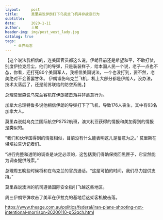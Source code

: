 ```yaml
---
layout:     post
title:      莫里森说伊朗打下乌克兰飞机并非故意行为
subtitle:   
date:       2020-1-11
author:     土猪
header-img: img/post_west_lady.jpg
catalog: true
tags:
    - 业界动态
---
```



【这个说法我相信的，连美国官员都这么说，伊朗目前还是希望和平，不敢打仗，别度伊拉克后尘，他们的导弹，只是装装样子，给本国人民一个说，老子一点也不怂，你看，还打死80个美国军人，我相信美国说法，一个也没打到，要不然，老美绝对不会善罢甘休。 伊朗误伤乌克兰飞机，机上大部分都是伊朗人，没办法，技术太落后了，还是前苏联给的防空系统。】


总理莫里森说乌克兰客机在伊朗被击落并非蓄意行为。

加拿大总理特鲁多说他相信伊朗的导弹打下了飞机，导致176人丧生，其中有63名加拿大人。

莫里森说就乌克兰国际航空PS752航班，澳大利亚获得的情报和美加得到的情报是类似的。

“我们和伙伴国得到的情报相似，目前没有什么能表明这儿是蓄意为之。” 莫里斯在堪培拉告诉记者们。

“进行完整和透明的调查是决定必须的，这包括我们得确保找回黑匣子，它显然能为调查提供线索。”

总理周五晚些时候将和在乌克兰的官员通话。“这是可怕的时间，我们尽力提供支持。”

莫里森说澳洲的航司遵循国际安全指引飞越这些地区。

周三伊朗导弹攻击了美军在伊拉克的基地后这架客机被击落。

https://www.theage.com.au/politics/federal/iran-plane-shooting-not-intentional-morrison-20200110-p53qch.html
